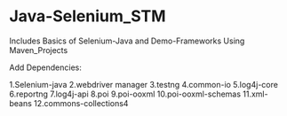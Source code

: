 # Java-Selenium_STM
Includes Basics of Selenium-Java  and Demo-Frameworks Using Maven_Projects

Add Dependencies:

1.Selenium-java
2.webdriver manager
3.testng
4.common-io
5.log4j-core
6.reportng
7.log4j-api
8.poi
9.poi-ooxml
10.poi-ooxml-schemas
11.xml-beans
12.commons-collections4

